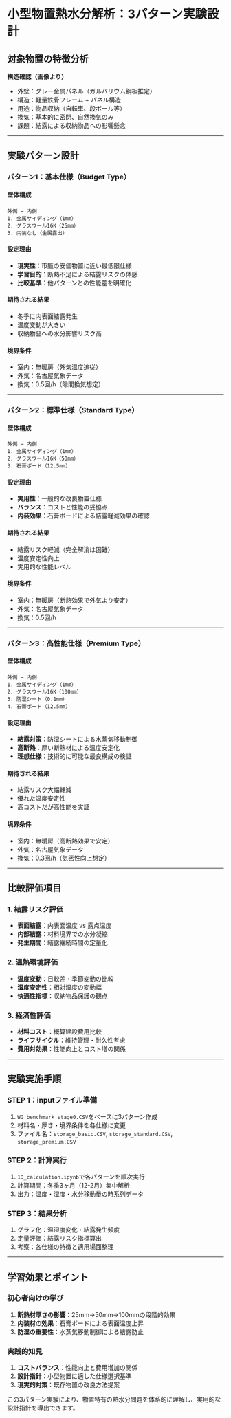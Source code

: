 # 小型物置熱水分解析：3パターン実験設計

## 対象物置の特徴分析

**構造確認（画像より）**
- 外壁：グレー金属パネル（ガルバリウム鋼板推定）
- 構造：軽量鉄骨フレーム + パネル構造
- 用途：物品収納（自転車、段ボール等）
- 換気：基本的に密閉、自然換気のみ
- 課題：結露による収納物品への影響懸念

---

## 実験パターン設計

### パターン1：基本仕様（Budget Type）

#### 壁体構成
```
外側 → 内側
1. 金属サイディング（1mm）
2. グラスウール16K（25mm）
3. 内装なし（金属露出）
```

#### 設定理由
- **現実性**：市販の安価物置に近い最低限仕様
- **学習目的**：断熱不足による結露リスクの体感
- **比較基準**：他パターンとの性能差を明確化

#### 期待される結果
- 冬季に内表面結露発生
- 温度変動が大きい
- 収納物品への水分影響リスク高

#### 境界条件
- 室内：無暖房（外気温度追従）
- 外気：名古屋気象データ
- 換気：0.5回/h（隙間換気想定）

---

### パターン2：標準仕様（Standard Type）

#### 壁体構成
```
外側 → 内側
1. 金属サイディング（1mm）
2. グラスウール16K（50mm）
3. 石膏ボード（12.5mm）
```

#### 設定理由
- **実用性**：一般的な改良物置仕様
- **バランス**：コストと性能の妥協点
- **内装効果**：石膏ボードによる結露軽減効果の確認

#### 期待される結果
- 結露リスク軽減（完全解消は困難）
- 温度安定性向上
- 実用的な性能レベル

#### 境界条件
- 室内：無暖房（断熱効果で外気より安定）
- 外気：名古屋気象データ
- 換気：0.5回/h

---

### パターン3：高性能仕様（Premium Type）

#### 壁体構成
```
外側 → 内側
1. 金属サイディング（1mm）
2. グラスウール16K（100mm）
3. 防湿シート（0.1mm）
4. 石膏ボード（12.5mm）
```

#### 設定理由
- **結露対策**：防湿シートによる水蒸気移動制御
- **高断熱**：厚い断熱材による温度安定化
- **理想仕様**：技術的に可能な最良構成の検証

#### 期待される結果
- 結露リスク大幅軽減
- 優れた温度安定性
- 高コストだが高性能を実証

#### 境界条件
- 室内：無暖房（高断熱効果で安定）
- 外気：名古屋気象データ
- 換気：0.3回/h（気密性向上想定）

---

## 比較評価項目

### 1. 結露リスク評価
- **表面結露**：内表面温度 vs 露点温度
- **内部結露**：材料境界での水分凝縮
- **発生期間**：結露継続時間の定量化

### 2. 温熱環境評価
- **温度変動**：日較差・季節変動の比較
- **湿度安定性**：相対湿度の変動幅
- **快適性指標**：収納物品保護の観点

### 3. 経済性評価
- **材料コスト**：概算建設費用比較
- **ライフサイクル**：維持管理・耐久性考慮
- **費用対効果**：性能向上とコスト増の関係

---

## 実験実施手順

### STEP 1：inputファイル準備
1. `WG_benchmark_stage0.CSV`をベースに3パターン作成
2. 材料名・厚さ・境界条件を各仕様に変更
3. ファイル名：`storage_basic.CSV`, `storage_standard.CSV`, `storage_premium.CSV`

### STEP 2：計算実行
1. `1D_calculation.ipynb`で各パターンを順次実行
2. 計算期間：冬季3ヶ月（12-2月）集中解析
3. 出力：温度・湿度・水分移動量の時系列データ

### STEP 3：結果分析
1. グラフ化：温湿度変化・結露発生頻度
2. 定量評価：結露リスク指標算出
3. 考察：各仕様の特徴と適用場面整理

---

## 学習効果とポイント

### 初心者向けの学び
1. **断熱材厚さの影響**：25mm→50mm→100mmの段階的効果
2. **内装材の効果**：石膏ボードによる表面温度上昇
3. **防湿の重要性**：水蒸気移動制御による結露防止

### 実践的知見
1. **コストバランス**：性能向上と費用増加の関係
2. **設計指針**：小型物置に適した仕様選択基準
3. **現実的対策**：既存物置の改良方法提案

この3パターン実験により、物置特有の熱水分問題を体系的に理解し、実用的な設計指針を導出できます。